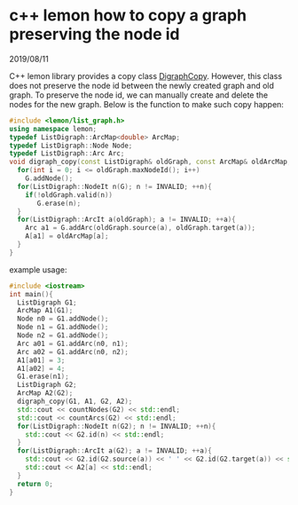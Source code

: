 # c++ lemon how to copy a graph preserving the node id
2019/08/11

C++ lemon library provides a copy class [DigraphCopy](http://lemon.cs.elte.hu/pub/doc/1.2.3/a00107.html). However, this class does not preserve the node id between the newly created graph and old graph.
To preserve the node id, we can manually create and delete the nodes for the new graph. Below is the function to make such copy happen:
```C++
#include <lemon/list_graph.h>
using namespace lemon;
typedef ListDigraph::ArcMap<double> ArcMap;
typedef ListDigraph::Node Node;
typedef ListDigraph::Arc Arc;
void digraph_copy(const ListDigraph& oldGraph, const ArcMap& oldArcMap, ListDigraph& G, ArcMap& A){
  for(int i = 0; i <= oldGraph.maxNodeId(); i++)
    G.addNode();
  for(ListDigraph::NodeIt n(G); n != INVALID; ++n){
    if(!oldGraph.valid(n))
       G.erase(n);
  }
  for(ListDigraph::ArcIt a(oldGraph); a != INVALID; ++a){
    Arc a1 = G.addArc(oldGraph.source(a), oldGraph.target(a));
    A[a1] = oldArcMap[a];
  } 
}
```
example usage:
```C++
#include <iostream>
int main(){
  ListDigraph G1;
  ArcMap A1(G1);
  Node n0 = G1.addNode();
  Node n1 = G1.addNode();
  Node n2 = G1.addNode();
  Arc a01 = G1.addArc(n0, n1);
  Arc a02 = G1.addArc(n0, n2);
  A1[a01] = 3;
  A1[a02] = 4;
  G1.erase(n1);
  ListDigraph G2;
  ArcMap A2(G2);
  digraph_copy(G1, A1, G2, A2);
  std::cout << countNodes(G2) << std::endl;
  std::cout << countArcs(G2) << std::endl;
  for(ListDigraph::NodeIt n(G2); n != INVALID; ++n){
    std::cout << G2.id(n) << std::endl;
  }
  for(ListDigraph::ArcIt a(G2); a != INVALID; ++a){
    std::cout << G2.id(G2.source(a)) << ' ' << G2.id(G2.target(a)) << std::endl;
    std::cout << A2[a] << std::endl;
  }
  return 0;
}
```
